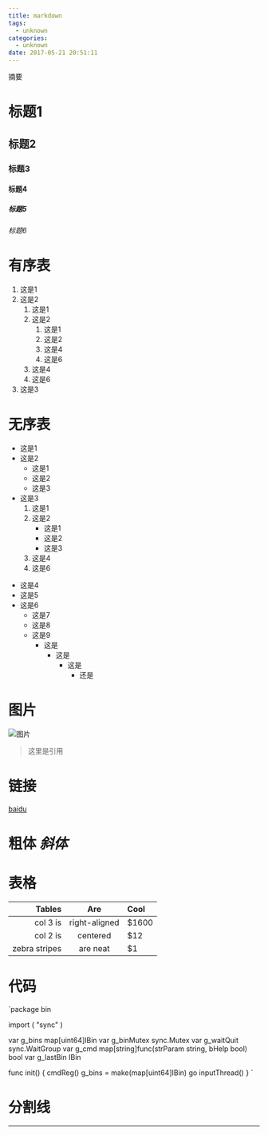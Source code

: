 ```yaml
---
title: markdown
tags:
  - unknown
categories:
  - unknown
date: 2017-05-21 20:51:11
---
```

摘要
<!--more-->

# 标题1
## 标题2
### 标题3
####  标题4
##### 标题5
###### 标题6

# 有序表
1. 这是1
2. 这是2
    1. 这是1
    2. 这是2
        1. 这是1
        2. 这是2
        4. 这是4
        6. 这是6
    4. 这是4
    6. 这是6
3. 这是3

# 无序表
- 这是1
- 这是2
    - 这是1
    - 这是2
    - 这是3
- 这是3
    1. 这是1
    2. 这是2
        - 这是1
        - 这是2
        - 这是3
    4. 这是4
    6. 这是6

* 这是4
* 这是5
* 这是6
    - 这是7
    - 这是8
    - 这是9
        - 这是
            - 这是
                * 这是
                    * 还是

# 图片
![图片](https://www.baidu.com/img/baidu_jgylogo3.gif)

> 这里是引用

# 链接
[baidu](https://www.baidu.com)

# **粗体** *斜体*

# 表格
| Tables    | Are           | Cool  |
| -------------:|:-------------:| :-----|
| col 3 is      | right-aligned | $1600 |
| col 2 is      | centered      |   $12 |
| zebra stripes | are neat      |    $1 |

# 代码
`package bin

import (
	"sync"
)

var g_bins map[uint64]IBin
var g_binMutex sync.Mutex
var g_waitQuit sync.WaitGroup
var g_cmd map[string]func(strParam string, bHelp bool) bool
var g_lastBin IBin

func init() {
	cmdReg()
	g_bins = make(map[uint64]IBin)
	go inputThread()
}
`

# 分割线
***
